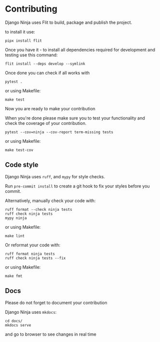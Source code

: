 # Contributing

Django Ninja uses Flit to build, package and publish the project.

to install it use:

```
pipx install flit
```

Once you have it - to install all dependencies required for development and testing  use this command:


```
flit install --deps develop --symlink
```

Once done you can check if all works with 

```
pytest .
```

or using Makefile:

```
make test
```

Now you are ready to make your contribution


When you're done please make sure you to test your functionality 
and check the coverage of your contribution.

```
pytest --cov=ninja --cov-report term-missing tests
```

or using Makefile:

```
make test-cov
```
 
## Code style

Django Ninja uses `ruff`, and `mypy` for style checks.

Run `pre-commit install` to create a git hook to fix your styles before you commit.

Alternatively, manually check your code with:

```
ruff format --check ninja tests
ruff check ninja tests
mypy ninja
```

or using Makefile:

```
make lint
```

Or reformat your code with:

```
ruff format ninja tests
ruff check ninja tests --fix
```

or using Makefile:

```
make fmt
```
 
## Docs
Please do not forget to document your contribution

Django Ninja uses `mkdocs`:

```
cd docs/
mkdocs serve
```
and go to browser to see changes in real time

